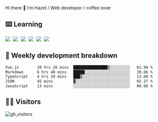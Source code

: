 
Hi there 👋 I’m Hazel / Web developer / coffee lover

## ⌨️ Learning

<samp>
 <a href="https://github.com/vuejs/core"><img src="https://api.iconify.design/logos:vue.svg" /></a>
  <a href="https://github.com/vuejs/core"><img src="https://api.iconify.design/logos:react.svg" /></a>
  <a href="https://github.com/solidjs/solid"><img src="https://api.iconify.design/logos:solidjs.svg" /></a>
  <a href="https://github.com/vitejs/vite"><img src="https://api.iconify.design/logos:vitejs.svg" /></a>
  <a href="https://github.com/microsoft/TypeScript"><img src="https://api.iconify.design/logos:typescript-icon.svg" /></a> 
  <a href="https://github.com/unocss/unocss"><img src="https://api.iconify.design/logos:unocss.svg" /></a>
  

</samp>


## 🦀 Weekly development breakdown

<!--START_SECTION:waka-->

```txt
Vue.js        20 hrs 26 mins  ███████████████▒░░░░░░░░░   61.94 %
Markdown      6 hrs 48 mins   █████░░░░░░░░░░░░░░░░░░░░   20.66 %
TypeScript    4 hrs 29 mins   ███▒░░░░░░░░░░░░░░░░░░░░░   13.60 %
JSON          45 mins         ▓░░░░░░░░░░░░░░░░░░░░░░░░   02.27 %
JavaScript    13 mins         ░░░░░░░░░░░░░░░░░░░░░░░░░   00.66 %
```

<!--END_SECTION:waka-->
## 👬🏻 Visitors

![gh_visitors](https://profile-counter.glitch.me/Hazel-Lin/count.svg)

